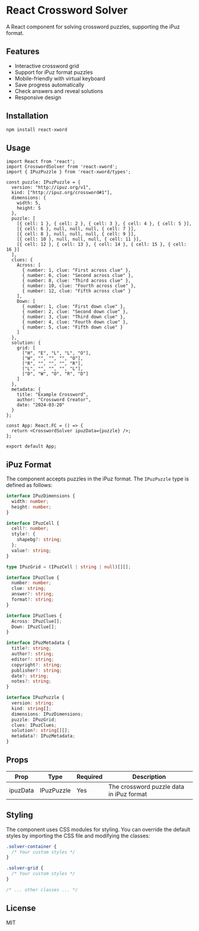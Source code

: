 # React Crossword Solver

A React component for solving crossword puzzles, supporting the iPuz format.

## Features

- Interactive crossword grid
- Support for iPuz format puzzles
- Mobile-friendly with virtual keyboard
- Save progress automatically
- Check answers and reveal solutions
- Responsive design

## Installation

```bash
npm install react-xword
```

## Usage

```tsx
import React from 'react';
import CrosswordSolver from 'react-xword';
import { IPuzPuzzle } from 'react-xword/types';

const puzzle: IPuzPuzzle = {
  version: "http://ipuz.org/v1",
  kind: ["http://ipuz.org/crossword#1"],
  dimensions: {
    width: 5,
    height: 5
  },
  puzzle: [
    [{ cell: 1 }, { cell: 2 }, { cell: 3 }, { cell: 4 }, { cell: 5 }],
    [{ cell: 6 }, null, null, null, { cell: 7 }],
    [{ cell: 8 }, null, null, null, { cell: 9 }],
    [{ cell: 10 }, null, null, null, { cell: 11 }],
    [{ cell: 12 }, { cell: 13 }, { cell: 14 }, { cell: 15 }, { cell: 16 }]
  ],
  clues: {
    Across: [
      { number: 1, clue: "First across clue" },
      { number: 6, clue: "Second across clue" },
      { number: 8, clue: "Third across clue" },
      { number: 10, clue: "Fourth across clue" },
      { number: 12, clue: "Fifth across clue" }
    ],
    Down: [
      { number: 1, clue: "First down clue" },
      { number: 2, clue: "Second down clue" },
      { number: 3, clue: "Third down clue" },
      { number: 4, clue: "Fourth down clue" },
      { number: 5, clue: "Fifth down clue" }
    ]
  },
  solution: {
    grid: [
      ["H", "E", "L", "L", "O"],
      ["W", "", "", "", "O"],
      ["R", "", "", "", "R"],
      ["L", "", "", "", "L"],
      ["D", "W", "O", "R", "D"]
    ]
  },
  metadata: {
    title: "Example Crossword",
    author: "Crossword Creator",
    date: "2024-03-20"
  }
};

const App: React.FC = () => {
  return <CrosswordSolver ipuzData={puzzle} />;
};

export default App;
```

## iPuz Format

The component accepts puzzles in the iPuz format. The `IPuzPuzzle` type is defined as follows:

```typescript
interface IPuzDimensions {
  width: number;
  height: number;
}

interface IPuzCell {
  cell?: number;
  style?: {
    shapebg?: string;
  };
  value?: string;
}

type IPuzGrid = (IPuzCell | string | null)[][];

interface IPuzClue {
  number: number;
  clue: string;
  answer?: string;
  format?: string;
}

interface IPuzClues {
  Across: IPuzClue[];
  Down: IPuzClue[];
}

interface IPuzMetadata {
  title?: string;
  author?: string;
  editor?: string;
  copyright?: string;
  publisher?: string;
  date?: string;
  notes?: string;
}

interface IPuzPuzzle {
  version: string;
  kind: string[];
  dimensions: IPuzDimensions;
  puzzle: IPuzGrid;
  clues: IPuzClues;
  solution?: string[][];
  metadata?: IPuzMetadata;
}
```

## Props

| Prop | Type | Required | Description |
|------|------|----------|-------------|
| ipuzData | IPuzPuzzle | Yes | The crossword puzzle data in iPuz format |

## Styling

The component uses CSS modules for styling. You can override the default styles by importing the CSS file and modifying the classes:

```css
.solver-container {
  /* Your custom styles */
}

.solver-grid {
  /* Your custom styles */
}

/* ... other classes ... */
```

## License

MIT
